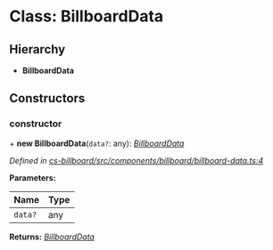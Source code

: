 # Class: BillboardData

## Hierarchy

* **BillboardData**

## Constructors

###  constructor

\+ **new BillboardData**(`data?`: any): *[BillboardData](_cs_billboard_src_components_billboard_billboard_data_.billboarddata.md)*

*Defined in [cs-billboard/src/components/billboard/billboard-data.ts:4](https://github.com/TNOCS/csnext/blob/40018c3a/packages/cs-billboard/src/components/billboard/billboard-data.ts#L4)*

**Parameters:**

Name | Type |
------ | ------ |
`data?` | any |

**Returns:** *[BillboardData](_cs_billboard_src_components_billboard_billboard_data_.billboarddata.md)*
